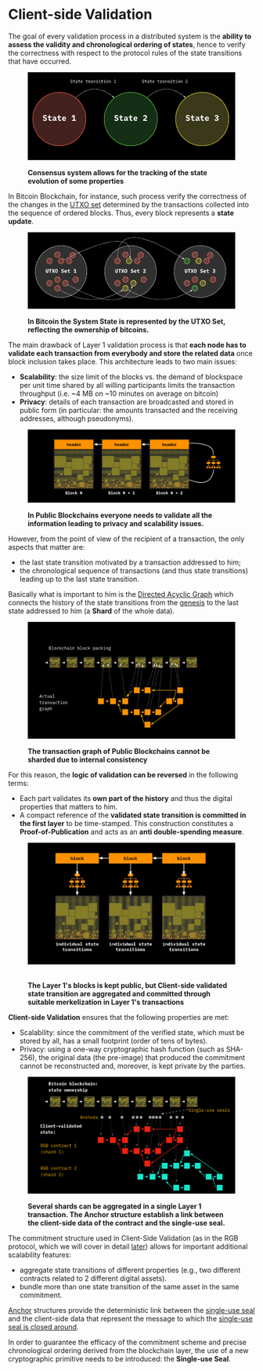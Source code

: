# Client-side Validation

The goal of every validation process in a distributed system is the **ability to assess the validity and chronological ordering of states**, hence to verify the correctness with respect to the protocol rules of the state transitions that have occurred.

<figure><img src="../.gitbook/assets/state-passages.png" alt=""><figcaption><p><strong>Consensus system allows for the tracking of the state evolution of some properties</strong></p></figcaption></figure>

In Bitcoin Blockchain, for instance, such process verify the correctness of the changes in the [UTXO set](https://en.wikipedia.org/wiki/Unspent\_transaction\_output) determined by the transactions collected into the sequence of ordered blocks. Thus, every block represents a **state update**.

<figure><img src="../.gitbook/assets/utxo-set-1.png" alt=""><figcaption><p><strong>In Bitcoin the System State is represented by the UTXO Set, reflecting the ownership of bitcoins.</strong></p></figcaption></figure>

The main drawback of Layer 1 validation process is that **each node has to validate each transaction from everybody and store the related data** once block inclusion takes place. This architecture leads to two main issues:

* **Scalability**: the size limit of the blocks vs. the demand of blockspace per unit time shared by all willing participants limits the transaction throughput (i.e. \~4 MB on \~10 minutes on average on bitcoin)
* **Privacy**: details of each transaction are broadcasted and stored in public form (in particular: the amounts transacted and the receiving addresses, although pseudonyms).

<figure><img src="../.gitbook/assets/blockchain-1.png" alt=""><figcaption><p><strong>In Public Blockchains everyone needs to validate all the information leading to privacy and scalability issues.</strong></p></figcaption></figure>

However, from the point of view of the recipient of a transaction, the only aspects that matter are:

* the last state transition motivated by a transaction addressed to him;
* the chronological sequence of transactions (and thus state transitions) leading up to the last state transition.

Basically what is important to him is the [Directed Acyclic Graph](client-side-validation.md) which connects the history of the state transitions from the [genesis](client-side-validation.md) to the last state addressed to him (a **Shard** of the whole data).

<figure><img src="../.gitbook/assets/transaction-graph-1.png" alt=""><figcaption><p><strong>The transaction graph of Public Blockchains cannot be sharded due to internal consistency</strong></p></figcaption></figure>

For this reason, the **logic of validation can be reversed** in the following terms:

* Each part validates its **own part of the history** and thus the digital properties that matters to him.
* A compact reference of the **validated state transition is committed in the first layer** to be time-stamped. This construction constitutes a **Proof-of-Publication** and acts as an **anti double-spending measure**.

<figure><img src="../.gitbook/assets/csv-blocks-1.png" alt=""><figcaption><p><br><strong>The Layer 1's blocks is kept public, but Client-side validated state transition are aggregated and committed through suitable merkelization in Layer 1's transactions</strong></p></figcaption></figure>

**Client-side Validation** ensures that the following properties are met:

* Scalability: since the commitment of the verified state, which must be stored by all, has a small footprint (order of tens of bytes).
* Privacy: using a one-way cryptographic hash function (such as SHA-256), the original data (the pre-image) that produced the commitment cannot be reconstructed and, moreover, is kept private by the parties.

<figure><img src="../.gitbook/assets/csv-shard-1.png" alt=""><figcaption><p><strong>Several shards can be aggregated in a single Layer 1 transaction. The Anchor structure establish a link between the client-side data of the contract and the single-use seal.</strong> </p></figcaption></figure>

The commitment structure used in Client-Side Validation (as in the RGB protocol, which we will cover in detail [later](../commitment-layer/commitment-schemes.md)) allows for important additional scalability features:

* aggregate state transitions of different properties (e.g., two different contracts related to 2 different digital assets).
* bundle more than one state transition of the same asset in the same commitment.

[Anchor](../commitment-layer/anchors.md) structures provide the deterministic link between the [single-use seal](single-use-seals.md) and the client-side data that represent the message to which the [single-use seal is closed around](single-use-seals.md#seal-closing). &#x20;

In order to guarantee the efficacy of the commitment scheme and precise chronological ordering derived from the blockchain layer, the use of a new cryptographic primitive needs to be introduced: the **Single-use Seal**.
